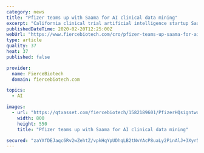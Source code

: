 ```yaml
---
category: news
title: "Pfizer teams up with Saama for AI clinical data mining"
excerpt: "California clinical trial artificial intelligence startup Saama Technologies has teamed up with Big Pharma Pfizer. Under the pact, financials of which have not been disclosed, Pfizer will tap Saama’s AI tech to better understand its clinical trial models by using its Life Science Analytics Cloud (LSAC) platform. This, the firm says ..."
publishedDateTime: 2020-02-20T12:25:00Z
webUrl: "https://www.fiercebiotech.com/cro/pfizer-teams-up-saama-for-ai-clinical-data-mining"
type: article
quality: 37
heat: 37
published: false

provider:
  name: FierceBiotech
  domain: fiercebiotech.com

topics:
  - AI

images:
  - url: "https://qtxasset.com/fiercebiotech/1582189601/PfizerHQsigntwo.jpg/PfizerHQsigntwo.jpg?at72IqAFMT9z8rJCegVrB00hQNr7.wZ2"
    width: 800
    height: 550
    title: "Pfizer teams up with Saama for AI clinical data mining"

secured: "zaYXfDEJaqc6Rv2wZehtZ/vpkHqYpUDhqLB2tNvYAcP8uaLy2PinAlJ+3Xyr5O9CHCWxBHlA4fM6FXj2zYrNFQDQl9fizkea6XOdODXQLGntFn332Mi+WewNgp5wivHyl+4a6QzKhU0w920eVC121hWCshLPyzIDKxjUxJpLfnpG1tMRqt8lO5ho9kDaDY5iqLvrJ4urE9X8+hWHkbrSsQDrSkHpGwDsg4mKo79ShDxKdMKpn+YbwP+4j/RtOFLGYzztdF4B8KKSanvjGdHTVLjpwupExLeL9zQwgmb4YRb/lgB21X2Zquc0Y5sQiMok;/qHwvxZVhmmtdrxrDFYNRA=="
---
```


